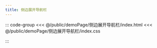 ```yaml
---
title: 侧边展开导航栏
---
```


::: code-group
<<< @/public/demoPage/侧边展开导航栏/index.html
<<< @/public/demoPage/侧边展开导航栏/index.css

:::